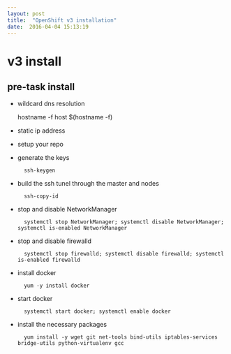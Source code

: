 ```yaml
---
layout: post
title:  "OpenShift v3 installation"
date:  2016-04-04 15:13:19
---
```


# v3 install

## pre-task install

* wildcard dns resolution

    hostname -f
    host $(hostname -f)

* static ip address

* setup your repo

* generate the keys
	
        ssh-keygen

* build the ssh tunel through the master and nodes

        ssh-copy-id

* stop and disable NetworkManager
	
        systemctl stop NetworkManager; systemctl disable NetworkManager; systemctl is-enabled NetworkManager

* stop and disable firewalld

        systemctl stop firewalld; systemctl disable firewalld; systemctl is-enabled firewalld

* install docker

        yum -y install docker

* start docker 
	
        systemctl start docker; systemctl enable docker

* install the necessary packages

        yum install -y wget git net-tools bind-utils iptables-services bridge-utils python-virtualenv gcc

